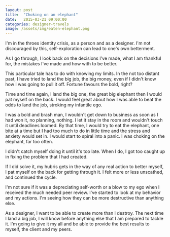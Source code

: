 ```yaml
---
layout: post
title:  "Choking on an elephant"
date:   2015-03-21 09:00:00
categories: designer-travels
image: /assets/img/eaten-elephant.png
---
```


I'm in the throes identity crisis, as a person and as a designer. I'm not discouraged by this, self-exploration can lead to one's own betterment.

As I go through, I look back on the decisions I've made, what I am thankful for, the mistakes I've made and how with to be better.

This particular tale has to do with knowing my limits. In the not too distant past, I have tried to land the big job, the big money, even if I didn't know how I was going to pull it off. Fortune favours the bold, right?

Time and time again, I land the big one, the great big elephant then I would pat myself on the back. I would feel great about how I was able to beat the odds to land the job, stroking my infantile ego.

I was a bold and brash man, I wouldn't get down to business as soon as I had won it, no planning, nothing. I let it stay in the room and wouldn't touch it until deadlines loomed. By that time, I would try to eat the elephant, one bite at a time but I had too much to do in  little time and  the stress and anxiety would set in. I would start to spiral into a panic. I was choking on the elephant, far too often.

I didn't catch myself doing it until it's too late. When I do, I got too caught up in fixing the problem that I had created.

If I did solve it, my hubris gets in the way of any real action to better myself,  I pat myself on the back for getting through it. I felt more or less unscathed, and continued the cycle.

I'm not sure if it was a depreciating self-worth or a blow to my ego when I received the much needed peer review.  I've started to look at my behavior and my actions. I'm seeing how they can be more destructive than anything else.

As a designer, I want to be able to create more than I destroy. The next time I land a big job, I will know before anything else that I am prepared to tackle it. I'm going to give it my all and be able to provide the best results to myself, the client and my peers.
